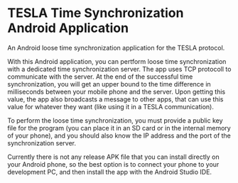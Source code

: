 # TESLA Time Synchronization Android Application
An Android loose time synchronization application for the TESLA protocol.

With this Android application, you can pertform loose time synchronization with a dedicated time synchronization server. The app uses TCP protocoll to communicate with the server. At the end of the successful time synchronization, you will get an upper bound to the time difference in milliseconds between your mobile phone and the server. Upon getting this value, the app also broadcasts a message to other apps, that can use this value for whatever they want (like using it in a TESLA communication).

To perform the loose time synchronization, you must provide a public key file for the program (you can place it in an SD card or in the internal memory of your phone), and you should also know the IP address and the port of the synchronization server.

Currently there is not any release APK file that you can install directly on your Android phone, so the best option is to connect your phone to your development PC, and then install the app with the Android Studio IDE.